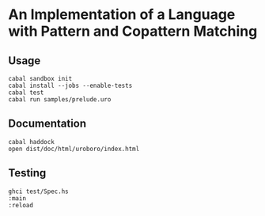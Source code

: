 An Implementation of a Language with Pattern and Copattern Matching
===================================================================

## Usage

	cabal sandbox init
	cabal install --jobs --enable-tests
	cabal test
	cabal run samples/prelude.uro

## Documentation

	cabal haddock
	open dist/doc/html/uroboro/index.html

## Testing

	ghci test/Spec.hs
	:main
	:reload
